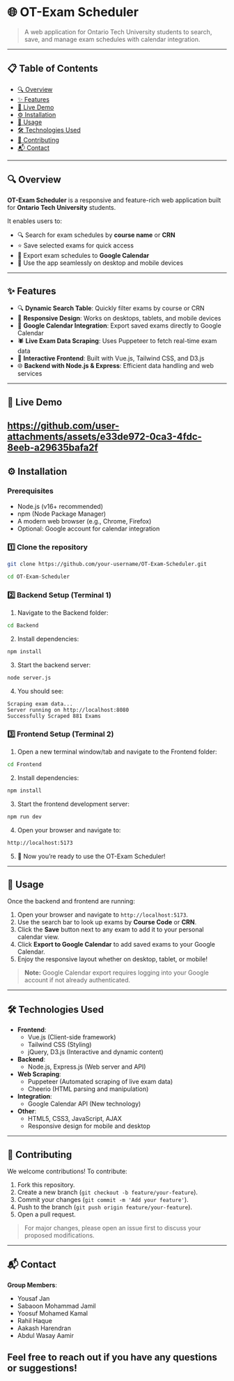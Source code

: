 # 🌐 OT-Exam Scheduler

> A web application for Ontario Tech University students to search, save, and manage exam schedules with calendar integration.
---

## 📋 Table of Contents
- [🔍 Overview](#-overview)
- [✨ Features](#-features)
- [🚀 Live Demo](#-live-demo)
- [⚙️ Installation](#️-installation)
- [🧪 Usage](#-usage)
- [🛠 Technologies Used](#-technologies-used)
- [🤝 Contributing](#-contributing)
- [📬 Contact](#-contact)
---

## 🔍 Overview
**OT-Exam Scheduler** is a responsive and feature-rich web application built for **Ontario Tech University** students.  

It enables users to:
- 🔍 Search for exam schedules by **course name** or **CRN**
- ⭐ Save selected exams for quick access
- 📆 Export exam schedules to **Google Calendar**
- 📱 Use the app seamlessly on desktop and mobile devices
---

## ✨ Features
- 🔍 **Dynamic Search Table**: Quickly filter exams by course or CRN
- 📱 **Responsive Design**: Works on desktops, tablets, and mobile devices
- 📆 **Google Calendar Integration**: Export saved exams directly to Google Calendar
- 🕷️ **Live Exam Data Scraping**: Uses Puppeteer to fetch real-time exam data
- 💬 **Interactive Frontend**: Built with Vue.js, Tailwind CSS, and D3.js
- 🌐 **Backend with Node.js & Express**: Efficient data handling and web services
---

## 🚀 Live Demo

https://github.com/user-attachments/assets/e33de972-0ca3-4fdc-8eeb-a29635bafa2f
---

## ⚙️ Installation

### Prerequisites
- Node.js (v16+ recommended)
- npm (Node Package Manager)
- A modern web browser (e.g., Chrome, Firefox)
- Optional: Google account for calendar integration

### 1️⃣ Clone the repository
```bash
git clone https://github.com/your-username/OT-Exam-Scheduler.git
```
```bash
cd OT-Exam-Scheduler
```

### 2️⃣ Backend Setup (Terminal 1)
1. Navigate to the Backend folder:
```bash
cd Backend
```
2. Install dependencies:
```bash
npm install
```
3. Start the backend server:
```bash
node server.js
```
4. You should see: 
```arduino
Scraping exam data...
Server running on http://localhost:8080
Successfully Scraped 881 Exams
```
### 3️⃣ Frontend Setup (Terminal 2)
1. Open a new terminal window/tab and navigate to the Frontend folder:
```bash
cd Frontend
```
2. Install dependencies:
```bash
npm install
```
3. Start the frontend development server:
```bash
npm run dev
```
4. Open your browser and navigate to:
```bash
http://localhost:5173
```
5. 🎉 Now you’re ready to use the OT-Exam Scheduler!
---

## 🧪 Usage
Once the backend and frontend are running:
1. Open your browser and navigate to `http://localhost:5173`.
2. Use the search bar to look up exams by **Course Code** or **CRN**.
3. Click the **Save** button next to any exam to add it to your personal calendar view.
4. Click **Export to Google Calendar** to add saved exams to your Google Calendar.
5. Enjoy the responsive layout whether on desktop, tablet, or mobile!

> **Note:** Google Calendar export requires logging into your Google account if not already authenticated.
---

## 🛠 Technologies Used
- **Frontend**:  
  - Vue.js (Client-side framework)  
  - Tailwind CSS (Styling)  
  - jQuery, D3.js (Interactive and dynamic content)  
- **Backend**:  
  - Node.js, Express.js (Web server and API)  
- **Web Scraping**:  
  - Puppeteer (Automated scraping of live exam data)  
  - Cheerio (HTML parsing and manipulation)  
- **Integration**:  
  - Google Calendar API (New technology)  
- **Other**:  
  - HTML5, CSS3, JavaScript, AJAX  
  - Responsive design for mobile and desktop
---

## 🤝 Contributing
We welcome contributions! To contribute:
1. Fork this repository.
2. Create a new branch (`git checkout -b feature/your-feature`).
3. Commit your changes (`git commit -m 'Add your feature'`).
4. Push to the branch (`git push origin feature/your-feature`).
5. Open a pull request.

> For major changes, please open an issue first to discuss your proposed modifications.
---

## 📬 Contact
**Group Members**:
- Yousaf Jan  
- Sabaoon Mohammad Jamil 
- Yoosuf Mohamed Kamal
- Rahil Haque 
- Aakash Harendran
- Abdul Wasay Aamir

Feel free to reach out if you have any questions or suggestions!
---
